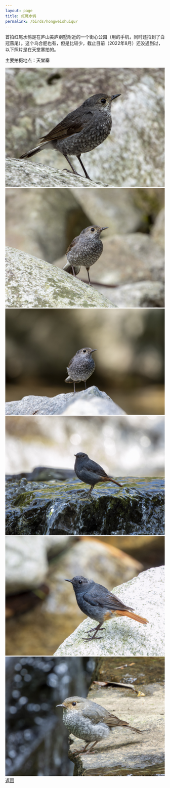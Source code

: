 ```yaml
---
layout: page
title: 红尾水鸲
permalink: /birds/hongweishuiqu/
---
```

首拍红尾水鸲是在庐山美庐别墅附近的一个街心公园（用的手机，同时还拍到了白冠燕尾）。这个鸟合肥也有，但是比较少，截止目前（2022年8月）还没遇到过，以下照片是在天堂寨拍的。

主要拍摄地点：天堂寨

![](../picture/红尾水鸲/DSCN3174-NRW_DxO_DeepPRIME.jpg)
![](../picture/红尾水鸲/DSCN3179-NRW_DxO_DeepPRIME.jpg)
![](../picture/红尾水鸲/DSC_6030-NEF_DxO_DeepPRIME.jpg)
![](../picture/红尾水鸲/DSCN3194-NRW_DxO_DeepPRIME.jpg)
![](../picture/红尾水鸲/DSCN3201-NRW_DxO_DeepPRIME.jpg)
![](../picture/红尾水鸲/DSCN3518-NRW_DxO_DeepPRIME.jpg)
[返回](../../)
